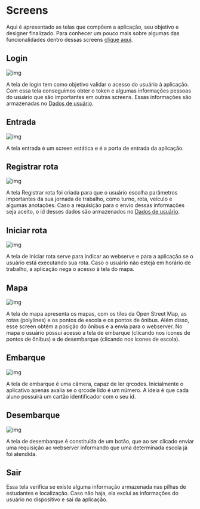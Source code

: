# Screens

Aqui é apresentado as telas que compõem a aplicação, seu objetivo e designer finalizado. Para conhecer um pouco mais sobre algumas das funcionalidades dentro dessas screens [clique aqui](/Screens/README.md).

## Login

![img](../img/login.png)

A tela de login tem como objetivo validar o acesso do usuário à aplicação. Com essa tela conseguimos obter o token e algumas informações pessoas do usuário que são importantes em outras screens. Essas informações são armazenadas no [Dados de usuário](/Offline/userStore.md).

## Entrada

![img](../img/entrada.png)

A tela entrada é um screen estática e é a porta de entrada da aplicação.

## Registrar rota

![img](../img/registraRota.png)

A tela Registrar rota foi criada para que o usuário escolha parâmetros importantes da sua jornada de trabalho, como turno, rota, veículo e algumas anotações. Caso a requisição para o envio dessas informações seja aceito, o id desses dados são armazenados no [Dados de usuário](/Offline/userStore.md).

## Iniciar rota

![img](../img/iniciarRota.png)

A tela de Iniciar rota serve para indicar ao webserve e para a aplicação se o usuário está executando sua rota. Caso o usuário não estejá em horário de trabalho, a aplicação nega o acesso à tela do mapa.

## Mapa

![img](../img/mapa.png)

A tela de mapa apresenta os mapas, com os tiles da Open Street Map, as rotas (polylines) e os pontos de escola e os pontos de ônibus. Além disso, esse screen obtém a posição do ônibus e a envia para o webserver. No mapa o usuário possui acesso a tela de embarque (clicando nos ícones de pontos de ônibus) e de desembarque (clicando nos ícones de escola).

## Embarque

![img](../img/embarque.png)

A tela de embarque é uma câmera, capaz de ler qrcodes. Inicialmente o aplicativo apenas avalia se o qrcode lido é um número. A ideia é que cada aluno possuirá um cartão identificador com o seu id. 

## Desembarque

![img](../img/desembarque.png)

A tela de desembarque é constituída de um botão, que ao ser clicado enviar uma requisição ao webserver informando que uma determinada escola já foi atendida.

## Sair

Essa tela verifica se existe alguma informação armazenada nas pilhas de estudantes e localização. Caso não haja, ela exclui as informações do usuário no dispositivo e sai da aplicação.